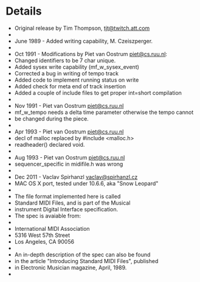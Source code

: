 # Details #

  * Original release by Tim Thompson, tjt@twitch.att.com
  * 
  * June 1989 - Added writing capability, M. Czeiszperger.
  * 
  * Oct 1991 - Modifications by Piet van Oostrum <piet@cs.ruu.nl>:
  * Changed identifiers to be 7 char unique.
  * Added sysex write capability (mf\_w\_sysex\_event)
  * Corrected a bug in writing of tempo track
  * Added code to implement running status on write
  * Added check for meta end of track insertion
  * Added a couple of include files to get proper int=short compilation
  * 
  * Nov 1991 - Piet van Oostrum <piet@cs.ruu.nl>
  * mf\_w\_tempo needs a delta time parameter otherwise the tempo cannot
  * be changed during the piece.
  * 
  * Apr 1993 - Piet van Oostrum <piet@cs.ruu.nl>
  * decl of malloc replaced by #include <malloc.h>
  * readheader() declared void.
  * 
  * Aug 1993 - Piet van Oostrum <piet@cs.ruu.nl>
  * sequencer\_specific in midifile.h was wrong
  * 
  * Dec 2011 - Vaclav Spirhanzl <vaclav@spirhanzl.cz>
  * MAC OS X port, tested under 10.6.6, aka "Snow Leopard"
  * 
  * The file format implemented here is called
  * Standard MIDI Files, and is part of the Musical
  * instrument Digital Interface specification.
  * The spec is avaiable from:
  * 
  * International MIDI Association
  * 5316 West 57th Street
  * Los Angeles, CA 90056
  * 
  * An in-depth description of the spec can also be found
  * in the article "Introducing Standard MIDI Files", published
  * in Electronic Musician magazine, April, 1989.
  * 